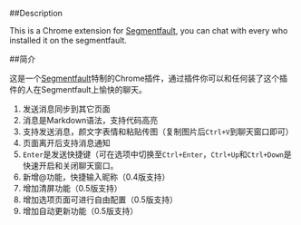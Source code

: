 ##Description

This is a Chrome extension for [Segmentfault](http://segmentfault.com), you can chat with every who installed it on the segmentfault.

##简介

这是一个[Segmentfault](http://segmentfault.com)特制的Chrome插件，通过插件你可以和任何装了这个插件的人在Segmentfault上愉快的聊天。

1. 发送消息同步到其它页面
1. 消息是Markdown语法，支持代码高亮
1. 支持发送消息，颜文字表情和粘贴传图（复制图片后`Ctrl+V`到聊天窗口即可）
1. 页面离开后支持消息通知
1. `Enter`是发送快捷键（可在选项中切换至`Ctrl+Enter`，`Ctrl+Up`和`Ctrl+Down`是快速开启和关闭聊天窗口。
1. 新增@功能，快捷输入昵称（0.4版支持）
1. 增加清屏功能（0.5版支持）
1. 增加选项页面可进行自由配置（0.5版支持）
1. 增加自动更新功能（0.5版支持）